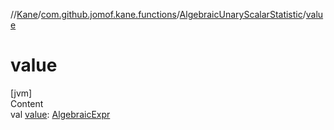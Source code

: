 //[Kane](../../index.md)/[com.github.jomof.kane.functions](../index.md)/[AlgebraicUnaryScalarStatistic](index.md)/[value](value.md)



# value  
[jvm]  
Content  
val [value](value.md): [AlgebraicExpr](../../com.github.jomof.kane.impl/-algebraic-expr/index.md)  



